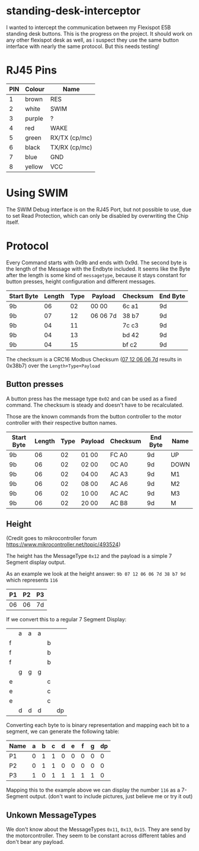 # standing-desk-interceptor
I wanted to intercept the communication between my Flexispot E5B standing desk buttons. This is the progress on the project.
It should work on any other flexispot desk as well, as i suspect they use the same button interface with nearly the same protocol. But this needs testing!

# RJ45 Pins

| PIN | Colour | Name |
|---|---|---|
| 1 | brown | RES |
| 2 | white | SWIM |
| 3 | purple | ? |
| 4 | red | WAKE |
| 5 | green | RX/TX (cp/mc) |
| 6 | black | TX/RX (cp/mc) |
| 7 | blue | GND |
| 8 | yellow | VCC |

# Using SWIM
The SWIM Debug interface is on the RJ45 Port, but not possible to use, due to set Read Protection, which can only be disabled by overwriting the Chip itself.

# Protocol
Every Command starts with 0x9b and ends with 0x9d. The second byte is the length of the Message with the Endbyte included. It seems like the Byte after the length is some kind of `messagetype`, because it stays constant for button presses, height configuration and different messages. 

| Start Byte | Length | Type | Payload | Checksum | End Byte |
|---|---|---|---|---|---|
| 9b | 06 | 02 | 00 00 | 6c a1 | 9d |
| 9b | 07 | 12 | 06 06 7d | 38 b7 | 9d |
| 9b | 04 | 11 | | 7c c3| 9d |
| 9b | 04 | 13 | | bd 42 | 9d |
| 9b | 04 | 15 | | bf c2 | 9d |

The checksum is a CRC16 Modbus Checksum ([07 12 06 06 7d](https://crccalc.com/?crc=071206067d&method=crc16&datatype=hex&outtype=hex) results in 0x38b7) over the `Length+Type+Payload`

## Button presses
A button press has the message type `0x02` and can be used as a fixed command. The checksum is steady and doesn't have to be recalculated.

Those are the known commands from the button controller to the motor controller with their respective button names.

| Start Byte | Length | Type | Payload | Checksum | End Byte | Name |
|---|---|---|---|---|---|---|
| 9b | 06 | 02 | 01 00 | FC A0 | 9d | UP |
| 9b | 06 | 02 | 02 00 | 0C A0 | 9d | DOWN |
| 9b | 06 | 02 | 04 00 | AC A3 | 9d | M1 |
| 9b | 06 | 02 | 08 00 | AC A6 | 9d | M2 |
| 9b | 06 | 02 | 10 00 | AC AC | 9d | M3 |
| 9b | 06 | 02 | 20 00 | AC B8 | 9d | M |

## Height
(Credit goes to mikrocontroller forum https://www.mikrocontroller.net/topic/493524)

The height has the MessageType `0x12` and the payload is a simple 7 Segment display output.

As an example we look at the height answer: `9b 07 12 06 06 7d 38 b7 9d` which represents `116`

| P1 | P2 | P3 |
|---|---|---|
| 06 | 06 | 7d |

If we convert this to a regular 7 Segment Display:

|||||||
|---|---|---|---|---|---|
||a|a|a|||
|f||||b||
|f||||b||
|f||||b||
||g|g|g|||
|e||||c||
|e||||c||
|e||||c||
||d|d|d||dp|

Converting each byte to is binary representation and mapping each bit to a segment, we can generate the following table:

| Name | a | b | c | d | e | f | g | dp |
|---|---|---|---|---|---|---|---|---|
|P1|0|1|1|0|0|0|0|0|
|P2|0|1|1|0|0|0|0|0|
|P3|1|0|1|1|1|1|1|0|

Mapping this to the example above we can display the number `116` as a 7-Segment output. (don't want to include pictures, just believe me or try it out)

## Unkown MessageTypes
We don't know about the MessageTypes `0x11`, `0x13`, `0x15`. They are send by the motorcontroller.
They seem to be constant across different tables and don't bear any payload.
